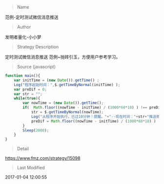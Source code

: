 
> Name

范例-定时测试微信消息推送

> Author

发明者量化-小小梦

> Strategy Description

定时测试微信消息推送 范例~抛砖引玉，方便用户参考学习。



> Source (javascript)

``` javascript
function main(){
    var initTime = (new Date()).getTime() ;
    Log("程序起始时间：",$.getTimeByNormal(initTime) );
    var preDif = 0;
    var str = "";
    while(true){
        var nowTime = (new Date()).getTime();
        if(  Math.floor((nowTime - initTime) / (1000*60*10) ) !== preDif ){
            str = $.getTimeByNormal(nowTime);
            Log("从程序开始执行，已过10分钟！提醒。"+"--现在时间："+str+"推送微信@" );
            preDif = Math.floor((nowTime - initTime) / (1000*60*10) ) ;
        }
        Sleep(2000); 
    }
}
```

> Detail

https://www.fmz.com/strategy/15098

> Last Modified

2017-01-04 12:00:55
